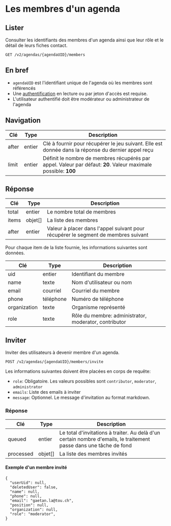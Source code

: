 # Les membres d'un agenda

## Lister[​](#lister "Lien direct vers Lister")

Consulter les identifiants des membres d'un agenda ainsi que leur rôle et le détail de leurs fiches contact.

```
GET /v2/agendas/{agendaUID}/members
```

## En bref[​](#en-bref "Lien direct vers En bref")

* `agendaUID` est l'identifiant unique de l'agenda où les membres sont référencés
* Une [authentification](https://developers.openagenda.com/authentification.md) en lecture ou par jeton d'accès est requise.
* L'utilisateur authentifié doit être modérateur ou administrateur de l'agenda

## Navigation[​](#navigation "Lien direct vers Navigation")

| Clé   | Type   | Description                                                                                                    |
| ----- | ------ | -------------------------------------------------------------------------------------------------------------- |
| after | entier | Clé à fournir pour récupérer le jeu suivant. Elle est donnée dans la réponse du dernier appel reçu             |
| limit | entier | Définit le nombre de membres récupérés par appel. Valeur par défaut: **20**. Valeur maximale possible: **100** |

## Réponse[​](#réponse "Lien direct vers Réponse")

| Clé   | Type     | Description                                                                       |
| ----- | -------- | --------------------------------------------------------------------------------- |
| total | entier   | Le nombre total de membres                                                        |
| items | objet\[] | La liste des membres                                                              |
| after | entier   | Valeur à placer dans l'appel suivant pour récupérer le segment de membres suivant |

Pour chaque item de la liste fournie, les informations suivantes sont données.

| Clé          | Type      | Description                                           |
| ------------ | --------- | ----------------------------------------------------- |
| uid          | entier    | Identifiant du membre                                 |
| name         | texte     | Nom d'utilisateur ou nom                              |
| email        | courriel  | Courriel du membre                                    |
| phone        | téléphone | Numéro de téléphone                                   |
| organization | texte     | Organisme représenté                                  |
| role         | texte     | Rôle du membre: administrator, moderator, contributor |

## Inviter[​](#inviter "Lien direct vers Inviter")

Inviter des utilisateurs à devenir membre d'un agenda.

```
POST /v2/agendas/{agendaUID}/members/invite
```

Les informations suivantes doivent être placées en corps de requête:

* `role`: Obligatoire. Les valeurs possibles sont `contributor`, `moderator`, `administrator`
* `emails`: Liste des emails à inviter
* `message`: Optionnel. Le message d'invitation au format markdown.

### Réponse[​](#réponse-1 "Lien direct vers Réponse")

| Clé       | Type     | Description                                                                                                        |
| --------- | -------- | ------------------------------------------------------------------------------------------------------------------ |
| queued    | entier   | Le total d'invitations à traiter. Au delà d'un certain nombre d'emails, le traitement passe dans une tâche de fond |
| processed | objet\[] | La liste des membres invités                                                                                       |

#### Exemple d'un membre invité[​](#exemple-dun-membre-invité "Lien direct vers Exemple d'un membre invité")

```
{
  "userUid": null,
  "deletedUser": false,
  "name": null,
  "phone": null,
  "email": "gaetan.la@tou.ch",
  "position": null,
  "organization": null,
  "role": "moderator",
}
```
